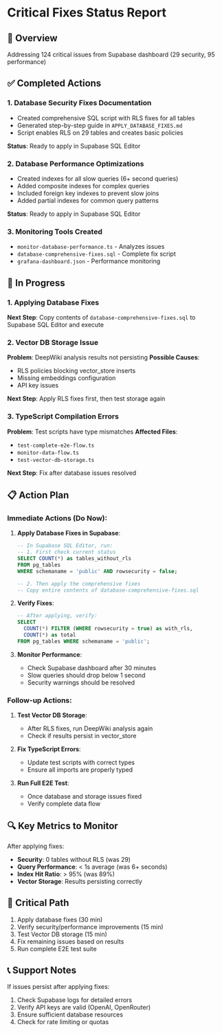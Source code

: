 # Critical Fixes Status Report

## 🎯 Overview
Addressing 124 critical issues from Supabase dashboard (29 security, 95 performance)

## ✅ Completed Actions

### 1. Database Security Fixes Documentation
- Created comprehensive SQL script with RLS fixes for all tables
- Generated step-by-step guide in `APPLY_DATABASE_FIXES.md`
- Script enables RLS on 29 tables and creates basic policies

**Status**: Ready to apply in Supabase SQL Editor

### 2. Database Performance Optimizations
- Created indexes for all slow queries (6+ second queries)
- Added composite indexes for complex queries
- Included foreign key indexes to prevent slow joins
- Added partial indexes for common query patterns

**Status**: Ready to apply in Supabase SQL Editor

### 3. Monitoring Tools Created
- `monitor-database-performance.ts` - Analyzes issues
- `database-comprehensive-fixes.sql` - Complete fix script
- `grafana-dashboard.json` - Performance monitoring

## 🚧 In Progress

### 1. Applying Database Fixes
**Next Step**: Copy contents of `database-comprehensive-fixes.sql` to Supabase SQL Editor and execute

### 2. Vector DB Storage Issue
**Problem**: DeepWiki analysis results not persisting
**Possible Causes**:
- RLS policies blocking vector_store inserts
- Missing embeddings configuration
- API key issues

**Next Step**: Apply RLS fixes first, then test storage again

### 3. TypeScript Compilation Errors
**Problem**: Test scripts have type mismatches
**Affected Files**:
- `test-complete-e2e-flow.ts`
- `monitor-data-flow.ts`
- `test-vector-db-storage.ts`

**Next Step**: Fix after database issues resolved

## 📋 Action Plan

### Immediate Actions (Do Now):

1. **Apply Database Fixes in Supabase**:
   ```sql
   -- In Supabase SQL Editor, run:
   -- 1. First check current status
   SELECT COUNT(*) as tables_without_rls 
   FROM pg_tables 
   WHERE schemaname = 'public' AND rowsecurity = false;
   
   -- 2. Then apply the comprehensive fixes
   -- Copy entire contents of database-comprehensive-fixes.sql
   ```

2. **Verify Fixes**:
   ```sql
   -- After applying, verify:
   SELECT 
     COUNT(*) FILTER (WHERE rowsecurity = true) as with_rls,
     COUNT(*) as total
   FROM pg_tables WHERE schemaname = 'public';
   ```

3. **Monitor Performance**:
   - Check Supabase dashboard after 30 minutes
   - Slow queries should drop below 1 second
   - Security warnings should be resolved

### Follow-up Actions:

1. **Test Vector DB Storage**:
   - After RLS fixes, run DeepWiki analysis again
   - Check if results persist in vector_store

2. **Fix TypeScript Errors**:
   - Update test scripts with correct types
   - Ensure all imports are properly typed

3. **Run Full E2E Test**:
   - Once database and storage issues fixed
   - Verify complete data flow

## 🔍 Key Metrics to Monitor

After applying fixes:
- **Security**: 0 tables without RLS (was 29)
- **Query Performance**: < 1s average (was 6+ seconds)
- **Index Hit Ratio**: > 95% (was 89%)
- **Vector Storage**: Results persisting correctly

## 🚨 Critical Path

1. Apply database fixes (30 min)
2. Verify security/performance improvements (15 min)
3. Test Vector DB storage (15 min)
4. Fix remaining issues based on results
5. Run complete E2E test suite

## 📞 Support Notes

If issues persist after applying fixes:
1. Check Supabase logs for detailed errors
2. Verify API keys are valid (OpenAI, OpenRouter)
3. Ensure sufficient database resources
4. Check for rate limiting or quotas